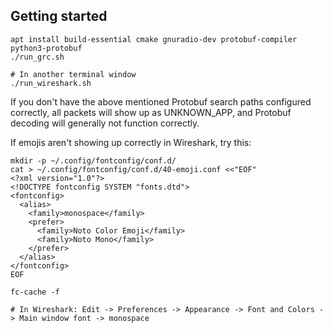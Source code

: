 ## Getting started

```
apt install build-essential cmake gnuradio-dev protobuf-compiler python3-protobuf
./run_grc.sh

# In another terminal window
./run_wireshark.sh

```


If you don't have the above mentioned Protobuf search paths configured correctly, all packets will show up as UNKNOWN_APP, and Protobuf decoding will generally not function correctly.

If emojis aren't showing up correctly in Wireshark, try this:
```
mkdir -p ~/.config/fontconfig/conf.d/
cat > ~/.config/fontconfig/conf.d/40-emoji.conf <<"EOF"
<?xml version="1.0"?>
<!DOCTYPE fontconfig SYSTEM "fonts.dtd">
<fontconfig>
  <alias>
    <family>monospace</family>
    <prefer>
      <family>Noto Color Emoji</family>
      <family>Noto Mono</family>
    </prefer>
  </alias>
</fontconfig>
EOF

fc-cache -f

# In Wireshark: Edit -> Preferences -> Appearance -> Font and Colors -> Main window font -> monospace
```
